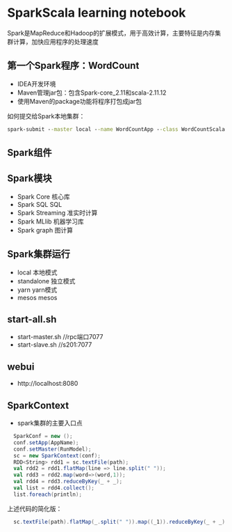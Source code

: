 # SparkScala learning notebook
Spark是MapReduce和Hadoop的扩展模式，用于高效计算，主要特征是内存集群计算，加快应用程序的处理速度


## 第一个Spark程序：WordCount
- IDEA开发环境
- Maven管理jar包：包含Spark-core_2.11和scala-2.11.12
- 使用Maven的package功能将程序打包成jar包

如何提交给Spark本地集群：
```cmd
spark-submit --master local --name WordCountApp --class WordCountScala sparkdemo1-1.0-SNAPSHOT.jar /usr/IDEA/SparkStudy/test.txt
```

## Spark组件
Spark模块
------------
- Spark Core  核心库
- Spark SQL   SQL
- Spark Streaming 准实时计算
- Spark MLlib 机器学习库
- Spark graph 图计算<br>

Spark集群运行
------------
- local   本地模式
- standalone 独立模式
- yarn    yarn模式
- mesos   mesos

start-all.sh
-------------
- start-master.sh   //rpc端口7077
- start-slave.sh    //s201:7077

webui
------
- http://localhost:8080

SparkContext
-------------
- spark集群的主要入口点
```scala
  SparkConf = new ();
  conf.setApp(AppName);     
  conf.setMaster(RunModel); 
  sc = new SparkContext(conf);
  RDD<String> rdd1 = sc.textFile(path);
  val rdd2 = rdd1.flatMap(line => line.split(" "));
  val rdd3 = rdd2.map(word=>(word,1));
  val rdd4 = rdd3.reduceByKey(_ + _);
  val list = rdd4.collect();
  list.foreach(println);
```
上述代码的简化版：
```scala
  sc.textFile(path).flatMap(_.split(" ")).map((_1)).reduceByKey(_ + _).collect().foreach(println);
```
